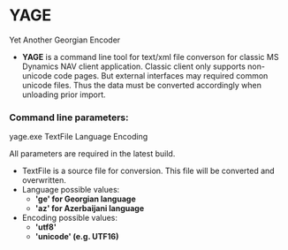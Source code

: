 # YAGE
Yet Another Georgian Encoder

- **YAGE** is a command line tool for text/xml file converson for classic MS Dynamics NAV client application. Classic client only supports non-unicode code pages. But external interfaces may required common unicode files. Thus the data must be converted accordingly when unloading prior import.

### Command line parameters:
yage.exe TextFile Language Encoding

All parameters are required in the latest build.

* TextFile is a source file for conversion. This file will be converted and overwritten.
* Language possible values:
  - **'ge' for Georgian language**
  - **'az' for Azerbaijani language**
* Encoding possible values:
  - **'utf8'**
  - **'unicode' (e.g. UTF16)**
